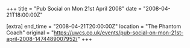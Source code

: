 +++
title = "Pub Social on Mon 21st April 2008"
date = "2008-04-21T18:00:00Z"

[extra]
end_time = "2008-04-21T20:00:00Z"
location = "The Phantom Coach"
original = "https://uwcs.co.uk/events/pub-social-on-mon-21st-april-2008-1474489007952/"
+++



